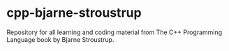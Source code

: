 # cpp-bjarne-stroustrup
Repository for all learning and coding material from The C++ Programming Language book by Bjarne Stroustrup.
